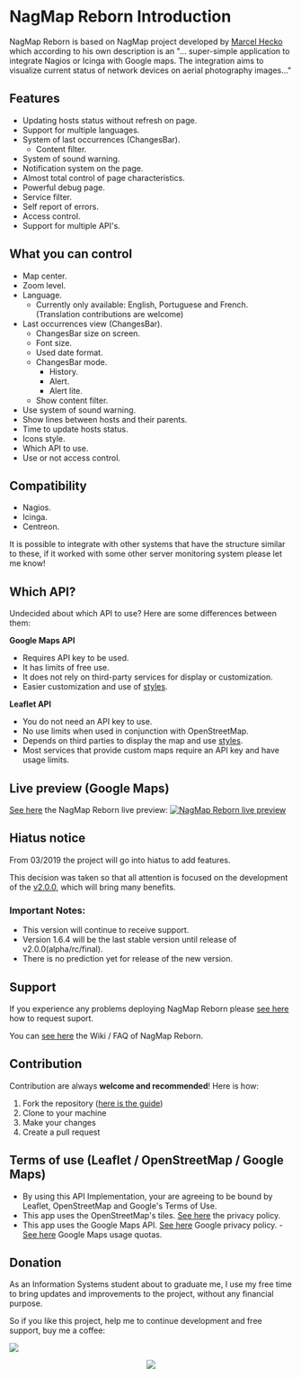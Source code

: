 # NagMap Reborn Introduction

NagMap Reborn is based on NagMap project developed by [Marcel Hecko](https://github.com/hecko) which according to his own description is an "... super-simple application to integrate Nagios or Icinga with Google maps. The integration aims to visualize current status of network devices on aerial photography images..."

## Features

* Updating hosts status without refresh on page.
* Support for multiple languages.
* System of last occurrences (ChangesBar).
  * Content filter.
* System of sound warning.
* Notification system on the page.
* Almost total control of page characteristics.
* Powerful debug page.
* Service filter.
* Self report of errors.
* Access control.
* Support for multiple API's.

## What you can control

* Map center.
* Zoom level.
* Language.
  * Currently only available: English, Portuguese and French. (Translation contributions are welcome)
* Last occurrences view (ChangesBar).
  * ChangesBar size on screen.
  * Font size.
  * Used date format.
  * ChangesBar mode.
    * History.
    * Alert.
    * Alert lite.
  * Show content filter.
* Use system of sound warning.
* Show lines between hosts and their parents.
* Time to update hosts status.
* Icons style.
* Which API to use.
* Use or not access control.

## Compatibility

* Nagios.
* Icinga.
* Centreon.

It is possible to integrate with other systems that have the structure similar to these, if it worked with some other server monitoring system please let me know!

## Which API?
Undecided about which API to use? Here are some differences between them:

**Google Maps API**
* Requires API key to be used.
* It has limits of free use.
* It does not rely on third-party services for display or customization.
* Easier customization and use of [styles](https://github.com/jocafamaka/nagmapReborn/tree/master/styles#google-maps-api).

**Leaflet API**
* You do not need an API key to use.
* No use limits when used in conjunction with OpenStreetMap.
* Depends on third parties to display the map and use [styles](https://github.com/jocafamaka/nagmapReborn/tree/master/styles#leaflet-api).
* Most services that provide custom maps require an API key and have usage limits.

## Live preview (Google Maps)

[See here](https://jocafamaka.github.io) the NagMap Reborn live preview:
[![NagMap Reborn live preview](https://i.imgur.com/Mc26Pn5.png)](https://jocafamaka.github.io)

## Hiatus notice

From 03/2019 the project will go into hiatus to add features.

This decision was taken so that all attention is focused on the development of the [v2.0.0](https://github.com/jocafamaka/nagmapReborn/tree/v2.0.0), which will bring many benefits.

### Important Notes:
* This version will continue to receive support.
* Version 1.6.4 will be the last stable version until release of v2.0.0(alpha/rc/final).
* There is no prediction yet for release of the new version.

## Support

If you experience any problems deploying NagMap Reborn please [see here](https://github.com/jocafamaka/nagmapReborn/wiki/How-to-request-support%3F) how to request suport.

You can [see here](https://github.com/jocafamaka/nagmapReborn/wiki/) the Wiki / FAQ of NagMap Reborn.

## Contribution

Contribution are always **welcome and recommended**! Here is how:

1. Fork the repository ([here is the guide](https://help.github.com/articles/fork-a-repo/))
1. Clone to your machine
1. Make your changes
1. Create a pull request

## Terms of use (Leaflet / OpenStreetMap / Google Maps)

* By using this API Implementation, your are agreeing to be bound by Leaflet, OpenStreetMap and Google's Terms of Use.
* This app uses the OpenStreetMap's tiles. [See here](https://wiki.osmfoundation.org/wiki/Privacy_Policy) the privacy policy.
* This app uses the Google Maps API. [See here](https://cloud.google.com/maps-platform/terms/) Google privacy policy. - [See here](https://developers.google.com/maps/documentation/javascript/usage) Google Maps usage quotas.

## Donation
As an Information Systems student about to graduate me, I use my free time to bring updates and improvements to the project, without any financial purpose.

So if you like this project, help me to continue development and free support, buy me a coffee:

[![](https://www.paypalobjects.com/en_US/i/btn/btn_donateCC_LG.gif)](https://www.paypal.com/cgi-bin/webscr?cmd=_donations&business=G6E995UWUM2J6&item_name=Buy+me+a+coffee&currency_code=BRL&source=url)

<p align="center"> 
    <img src="https://media.giphy.com/media/cn3f6tdgXSPTLFiGBA/giphy.gif">
</p>
